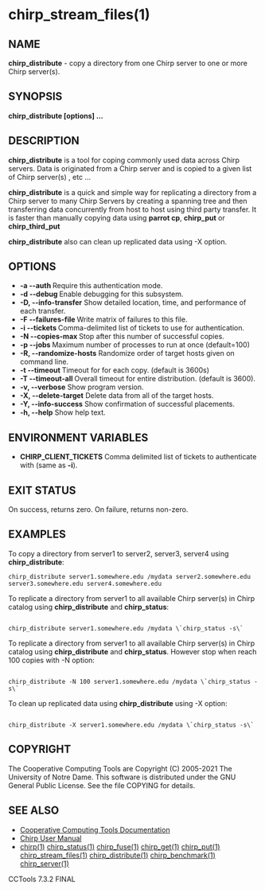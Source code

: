 






















# chirp_stream_files(1)

## NAME
**chirp_distribute** - copy a directory from one Chirp server to one or more Chirp server(s).

## SYNOPSIS
****chirp_distribute [options] <sourcehost> <sourcepath> <host1> <host2> <host3> ...****

## DESCRIPTION
**chirp_distribute** is a tool for coping commonly used data across Chirp servers. Data is originated from a Chirp server <sourcehost> <sourcepath> and is copied to a given list of Chirp server(s) <host1> <host2> <host3>, etc ...

**chirp_distribute** is a quick and simple way for replicating a directory from a Chirp server to many Chirp Servers by creating a spanning tree and then transferring data concurrently from host to host using third party transfer. It is faster than manually copying data using **parrot cp**, **chirp_put** or **chirp_third_put**

**chirp_distribute** also can clean up replicated data using -X option.
## OPTIONS


- **-a --auth <flag>** Require this authentication mode.
- **-d --debug <flag>** Enable debugging for this subsystem.
- **-D, --info-transfer** Show detailed location, time, and performance of each transfer.
- **-F --failures-file <file>** Write matrix of failures to this file.
- **-i --tickets <files>** Comma-delimited list of tickets to use for authentication.
- **-N --copies-max <num>** Stop after this number of successful copies.
- **-p --jobs <num>** Maximum number of processes to run at once (default=100)
- **-R, --randomize-hosts** Randomize order of target hosts given on command line.
- **-t --timeout <time>** Timeout for for each copy. (default is 3600s)
- **-T --timeout-all <time>** Overall timeout for entire distribution. (default is 3600).
- **-v, --verbose** Show program version.
- **-X, --delete-target** Delete data from all of the target hosts.
- **-Y, --info-success** Show confirmation of successful placements.
- **-h, --help** Show help text.


## ENVIRONMENT VARIABLES


- ****CHIRP_CLIENT_TICKETS**** Comma delimited list of tickets to authenticate with (same as **-i**).


## EXIT STATUS
On success, returns zero.  On failure, returns non-zero.

## EXAMPLES
To copy a directory from server1 to server2, server3, server4 using **chirp_distribute**:
```
chirp_distribute server1.somewhere.edu /mydata server2.somewhere.edu server3.somewhere.edu server4.somewhere.edu
```

To replicate a directory from server1 to  all available Chirp server(s) in Chirp catalog using **chirp_distribute** and **chirp_status**:

```

chirp_distribute server1.somewhere.edu /mydata \`chirp_status -s\`

```

To replicate a directory from server1 to  all available Chirp server(s) in Chirp catalog using **chirp_distribute** and **chirp_status**. However stop when reach 100 copies with -N option:
```

chirp_distribute -N 100 server1.somewhere.edu /mydata \`chirp_status -s\`

```

To clean up replicated data using **chirp_distribute** using -X option:
```

chirp_distribute -X server1.somewhere.edu /mydata \`chirp_status -s\`

```


## COPYRIGHT

The Cooperative Computing Tools are Copyright (C) 2005-2021 The University of Notre Dame.  This software is distributed under the GNU General Public License.  See the file COPYING for details.

## SEE ALSO


- [Cooperative Computing Tools Documentation]("../index.html")
- [Chirp User Manual]("../chirp.html")
- [chirp(1)](chirp.md)  [chirp_status(1)](chirp_status.md)  [chirp_fuse(1)](chirp_fuse.md)  [chirp_get(1)](chirp_get.md)  [chirp_put(1)](chirp_put.md)  [chirp_stream_files(1)](chirp_stream_files.md)  [chirp_distribute(1)](chirp_distribute.md)  [chirp_benchmark(1)](chirp_benchmark.md)  [chirp_server(1)](chirp_server.md)


CCTools 7.3.2 FINAL
